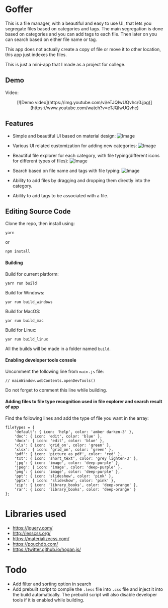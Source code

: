 # Goffer
This is a file manager, with a beautiful and easy to use UI, that lets you segregate files based on categories and tags. The main segregation is done based on categories and you can add tags to each file. Then later on you can search based on either file name or tag. 

This app does not actually create a copy of file or move it to other location, this app just indexes the files.

This is just a mini-app that I made as a project for college.

## Demo
Video:
<center>
[![Demo video](https://img.youtube.com/vi/eTJQIwUQvhc/0.jpg)](https://www.youtube.com/watch?v=eTJQIwUQvhc)
</center>


## Features
- Simple and beautiful UI based on material design:
![Image](https://i.gyazo.com/a51602199c922349257d2cc72d07243a.png)

- Various UI related customization for adding new categories:
![Image](https://i.gyazo.com/9a5fd17679c74e558fdf5d401173dd4d.png)

- Beautiful file explorer for each category, with file typing(different icons for different types of files):
![Image](https://i.gyazo.com/774abe579d739ca3a8608a66f9423908.png)

- Search based on file name and tags with file typing:
![Image](https://i.gyazo.com/ef7fc5b06c50d107379b3ea70c28c5dc.png)

- Ability to add files by dragging and dropping them directly into the category.
- Ability to add tags to be associated with a file.

## Editing Source Code 
Clone the repo, then install using:
```
yarn
```
or
```
npm install
```
#### Building
Build for current platform:
````
yarn run build
````
Build for Windows:
```
yar run build_windows
```
Build for MacOS:
```
yar run build_mac
```
Build for Linux:
```
yar run build_linux
```

All the builds will be made in a folder named `build`.

#### Enabling developer tools console
Uncomment the following line from `main.js` file:
```
// mainWindow.webContents.openDevTools()
```
Do not forget to comment this line while building. 
#### Adding files to file type recognition used in file explorer and search result of app
Find the following lines and add the type of file you want in the array:
```
fileTypes = {
    'default': { icon: 'help', color: 'amber darken-3' },
    'doc': { icon: 'edit', color: 'blue' },
    'docx': { icon: 'edit', color: 'blue' },
    'xls': { icon: 'grid_on', color: 'green' },
    'xlsx': { icon: 'grid_on', color: 'green' },
    'pdf': { icon: 'picture_as_pdf', color: 'red' },
    'txt': { icon: 'short_text', color: 'grey lighten-3' },
    'jpg': { icon: 'image', color: 'deep-purple' },
    'jpeg': { icon: 'image', color: 'deep-purple' },
    'png': { icon: 'image', color: 'deep-purple' },
    'ppt': { icon: 'slideshow', color: 'pink' },
    'pptx': { icon: 'slideshow', color: 'pink' },
    'zip': { icon: 'library_books', color: 'deep-orange' },
    'rar': { icon: 'library_books', color: 'deep-orange' }
};
```
# Libraries used
- https://jquery.com/
- http://lesscss.org/
- https://materializecss.com/
- https://pouchdb.com/
- https://twitter.github.io/hogan.js/

# Todo
- Add filter and sorting option in search
- Add prebuilt script to compile the `.less` file into `.css` file and inject it into the build automatically. The prebuild script will also disable developer tools if it is enabled while building.
